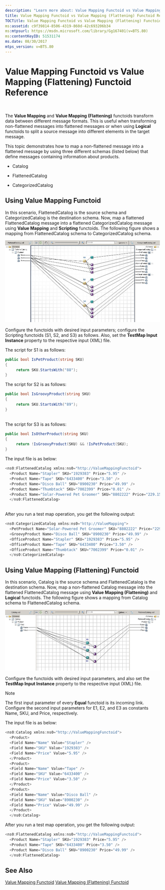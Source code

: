 ```yaml
---
description: "Learn more about: Value Mapping Functoid vs Value Mapping (Flattening) Functoid Reference"
title: Value Mapping Functoid vs Value Mapping (Flattening) Functoid Reference
TOCTitle: Value Mapping Functoid vs Value Mapping (Flattening) Functoid Reference
ms:assetid: c9f39814-8506-4319-860d-42c693206b34
ms:mtpsurl: https://msdn.microsoft.com/library/Gg167401(v=BTS.80)
ms:contentKeyID: 51531174
ms.date: 08/30/2017
mtps_version: v=BTS.80
---
```


# Value Mapping Functoid vs Value Mapping (Flattening) Functoid Reference

 

The **Value Mapping** and **Value Mapping (Flattening)** functoids transform data between different message formats. This is useful when transforming non-flattened messages into flattened messages or when using **Logical** functoids to split a source message into different elements in the target message.

This topic demonstrates how to map a non-flattened message into a flattened message by using three different schemas (listed below) that define messages containing information about products.

  - Catalog

  - FlattenedCatalog

  - CategorizedCatalog

## Using Value Mapping Functoid

In this scenario, FlattenedCatalog is the source schema and CategorizedCatalog is the destination schema. Now, map a flattened FlattenedCatalog message into a flattened CategorizedCatalog message using **Value Mapping** and **Scripting** functoids. The following figure shows a mapping from FlattenedCatalog schema to CategorizedCatalog schema.

![ValueMappingFunctoid](images/Gg167401.fd331d17-423e-40b0-aa5e-68adb6d856fe(BTS.80).jpeg "ValueMappingFunctoid")

Configure the functoids with desired input parameters; configure the Scripting functoids (S1, S2, and S3) as follows. Also, set the **TestMap Input Instance** property to the respective input (XML) file.

The script for S1 is as follows:

```C#
public bool IsPetProduct(string SKU)  
{  
     return SKU.StartsWith("88");  
}  
```

The script for S2 is as follows:

```C#
public bool IsGroovyProduct(string SKU)  
{  
     return SKU.StartsWith("89");  
}  
  
```

The script for S3 is as follows:

```C#
public bool IsOtherProduct(string SKU)  
{  
     return !IsGroovyProduct(SKU) && !IsPetProduct(SKU);  
}  
```

The input file is as below:

```C#
<ns0:FlattenedCatalog xmlns:ns0="http://ValueMappingFunctoid">  
  <Product Name="Stapler" SKU="1929383" Price="5.95" />   
  <Product Name="Tape" SKU="6433400" Price="3.50" />   
  <Product Name="Disco Ball" SKU="8900230" Price="49.99" />   
  <Product Name="Thumbtack" SKU="7002399" Price="0.01" />   
  <Product Name="Solar-Powered Pet Groomer" SKU="8802222" Price="229.15" />   
  </ns0:FlattenedCatalog>  
  
```

After you run a test map operation, you get the following output:

```C#
<ns0:CategorizedCatalog xmlns:ns0="http://ValueMapping">  
  <PetProduct Name="Solar-Powered Pet Groomer" SKU="8802222" Price="229.15" />   
  <GroovyProduct Name="Disco Ball" SKU="8900230" Price="49.99" />   
  <OfficeProduct Name="Stapler" SKU="1929383" Price="5.95" />   
  <OfficeProduct Name="Tape" SKU="6433400" Price="3.50" />   
  <OfficeProduct Name="Thumbtack" SKU="7002399" Price="0.01" />   
  </ns0:CategorizedCatalog>  
```

## Using Value Mapping (Flattening) Functoid

In this scenario, Catalog is the source schema and FlattenedCatalog is the destination schema. Now, map a non-flattened Catalog message into the flattened FlattenedCatalog message using **Value Mapping (Flattening)** and **Logical** functoids. The following figure shows a mapping from Catalog schema to FlattenedCatalog schema.

![Value Mapping (Flattening)](images/Gg167401.3529a1ae-5469-4698-94c4-93604b93199c(BTS.80).jpeg "Value Mapping (Flattening)")

Configure the functoids with desired input parameters, and also set the **TestMap Input Instance** property to the respective input (XML) file.


> [!NOTE]
> <P>The first input parameter of every <STRONG>Equal</STRONG> functoid is its incoming link. Configure the second input parameters for E1, E2, and E3 as constants Name, SKU, and Price, respectively.</P>



The input file is as below:

```C#
<ns0:Catalog xmlns:ns0="http://ValueMappingFunctoid">  
  <Product>  
  <Field Name="Name" Value="Stapler" />   
  <Field Name="SKU" Value="1929383" />   
  <Field Name="Price" Value="5.95" />   
  </Product>  
  <Product>  
  <Field Name="Name" Value="Tape" />   
  <Field Name="SKU" Value="6433400" />   
  <Field Name="Price" Value="3.50" />   
  </Product>  
  <Product>  
  <Field Name="Name" Value="Disco Ball" />   
  <Field Name="SKU" Value="8900230" />   
  <Field Name="Price" Value="49.99" />   
  </Product>  
  </ns0:Catalog>  
```

After you run a test map operation, you get the following output:

```C#
<ns0:FlattenedCatalog xmlns:ns0="http://ValueMappingFunctoid">  
  <Product Name="Stapler" SKU="1929383" Price="5.95" />   
  <Product Name="Tape" SKU="6433400" Price="3.50" />   
  <Product Name="Disco Ball" SKU="8900230" Price="49.99" />   
  </ns0:FlattenedCatalog>  
```

## See Also

[Value Mapping Functoid](https://msdn.microsoft.com/library/aa559723\(v=bts.80\))  
[Value Mapping (Flattening) Functoid](https://msdn.microsoft.com/library/aa578572\(v=bts.80\))

